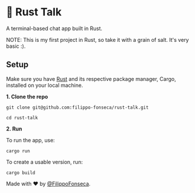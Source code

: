 # 🎉 Rust Talk

A terminal-based chat app built in Rust.

NOTE: This is my first project in Rust, so take it with a grain of salt. It's very basic :).

## Setup

Make sure you have [Rust](https://www.rust-lang.org/tools/install) and its respective package manager, Cargo, installed on your local machine.

**1. Clone the repo**

```
git clone git@github.com:filippo-fonseca/rust-talk.git

cd rust-talk
```

**2. Run**

To run the app, use:

```
cargo run
```

To create a usable version, run:

```
cargo build
```

Made with ❤️ by [@FilippoFonseca](https://www.twitter.com/FilippoFonseca).
